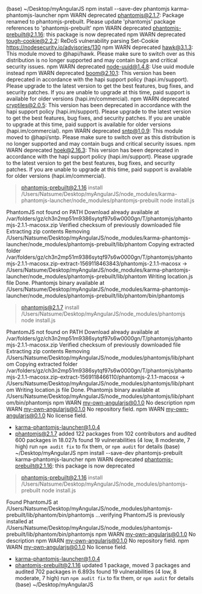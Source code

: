 (base) ~/Desktop/myAngularJS npm install --save-dev phantomjs karma-phantomjs-launcher
npm WARN deprecated phantomjs@2.1.7: Package renamed to phantomjs-prebuilt. Please update 'phantomjs' package references to 'phantomjs-prebuilt'
npm WARN deprecated phantomjs-prebuilt@2.1.16: this package is now deprecated
npm WARN deprecated tough-cookie@2.2.2: ReDoS vulnerability parsing Set-Cookie https://nodesecurity.io/advisories/130
npm WARN deprecated hawk@3.1.3: This module moved to @hapi/hawk. Please make sure to switch over as this distribution is no longer supported and may contain bugs and critical security issues.
npm WARN deprecated node-uuid@1.4.8: Use uuid module instead
npm WARN deprecated boom@2.10.1: This version has been deprecated in accordance with the hapi support policy (hapi.im/support). Please upgrade to the latest version to get the best features, bug fixes, and security patches. If you are unable to upgrade at this time, paid support is available for older versions (hapi.im/commercial).
npm WARN deprecated cryptiles@2.0.5: This version has been deprecated in accordance with the hapi support policy (hapi.im/support). Please upgrade to the latest version to get the best features, bug fixes, and security patches. If you are unable to upgrade at this time, paid support is available for older versions (hapi.im/commercial).
npm WARN deprecated sntp@1.0.9: This module moved to @hapi/sntp. Please make sure to switch over as this distribution is no longer supported and may contain bugs and critical security issues.
npm WARN deprecated hoek@2.16.3: This version has been deprecated in accordance with the hapi support policy (hapi.im/support). Please upgrade to the latest version to get the best features, bug fixes, and security patches. If you are unable to upgrade at this time, paid support is available for older versions (hapi.im/commercial).

> phantomjs-prebuilt@2.1.16 install /Users/Natsume/Desktop/myAngularJS/node_modules/karma-phantomjs-launcher/node_modules/phantomjs-prebuilt
> node install.js

PhantomJS not found on PATH
Download already available at /var/folders/gz/ch3n2mp51m9386sytqf97s6w0000gn/T/phantomjs/phantomjs-2.1.1-macosx.zip
Verified checksum of previously downloaded file
Extracting zip contents
Removing /Users/Natsume/Desktop/myAngularJS/node_modules/karma-phantomjs-launcher/node_modules/phantomjs-prebuilt/lib/phantom
Copying extracted folder /var/folders/gz/ch3n2mp51m9386sytqf97s6w0000gn/T/phantomjs/phantomjs-2.1.1-macosx.zip-extract-1569118463843/phantomjs-2.1.1-macosx -> /Users/Natsume/Desktop/myAngularJS/node_modules/karma-phantomjs-launcher/node_modules/phantomjs-prebuilt/lib/phantom
Writing location.js file
Done. Phantomjs binary available at /Users/Natsume/Desktop/myAngularJS/node_modules/karma-phantomjs-launcher/node_modules/phantomjs-prebuilt/lib/phantom/bin/phantomjs

> phantomjs@2.1.7 install /Users/Natsume/Desktop/myAngularJS/node_modules/phantomjs
> node install.js

PhantomJS not found on PATH
Download already available at /var/folders/gz/ch3n2mp51m9386sytqf97s6w0000gn/T/phantomjs/phantomjs-2.1.1-macosx.zip
Verified checksum of previously downloaded file
Extracting zip contents
Removing /Users/Natsume/Desktop/myAngularJS/node_modules/phantomjs/lib/phantom
Copying extracted folder /var/folders/gz/ch3n2mp51m9386sytqf97s6w0000gn/T/phantomjs/phantomjs-2.1.1-macosx.zip-extract-1569118466110/phantomjs-2.1.1-macosx -> /Users/Natsume/Desktop/myAngularJS/node_modules/phantomjs/lib/phantom
Writing location.js file
Done. Phantomjs binary available at /Users/Natsume/Desktop/myAngularJS/node_modules/phantomjs/lib/phantom/bin/phantomjs
npm WARN my-own-angularjs@0.1.0 No description
npm WARN my-own-angularjs@0.1.0 No repository field.
npm WARN my-own-angularjs@0.1.0 No license field.

+ karma-phantomjs-launcher@1.0.4
+ phantomjs@2.1.7
added 122 packages from 102 contributors and audited 600 packages in 18.027s
found 19 vulnerabilities (4 low, 8 moderate, 7 high)
  run `npm audit fix` to fix them, or `npm audit` for details
(base) ~/Desktop/myAngularJS npm install --save-dev phantomjs-prebuilt karma-phantomjs-launcher
npm WARN deprecated phantomjs-prebuilt@2.1.16: this package is now deprecated

> phantomjs-prebuilt@2.1.16 install /Users/Natsume/Desktop/myAngularJS/node_modules/phantomjs-prebuilt
> node install.js

Found PhantomJS at /Users/Natsume/Desktop/myAngularJS/node_modules/phantomjs-prebuilt/lib/phantom/bin/phantomjs ...verifying
PhantomJS is previously installed at /Users/Natsume/Desktop/myAngularJS/node_modules/phantomjs-prebuilt/lib/phantom/bin/phantomjs
npm WARN my-own-angularjs@0.1.0 No description
npm WARN my-own-angularjs@0.1.0 No repository field.
npm WARN my-own-angularjs@0.1.0 No license field.

+ karma-phantomjs-launcher@1.0.4
+ phantomjs-prebuilt@2.1.16
updated 1 package, moved 3 packages and audited 702 packages in 6.893s
found 19 vulnerabilities (4 low, 8 moderate, 7 high)
  run `npm audit fix` to fix them, or `npm audit` for details
(base) ~/Desktop/myAngularJS 